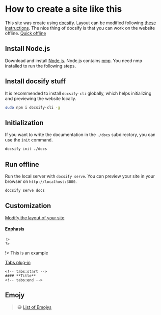 # How to create a site like this

This site was create using [docsify](https://docsify.js.org/#/). Layout can be modified following [these instructions](https://jhildenbiddle.github.io/docsify-themeable/#/customization).
The nice thing of docsify is that you can work on the website offline.
[Quick offline](http://localhost:3000/#/)

## Install Node.js
Download and install [Node.js](https://nodejs.org/en/). Node.js contains [nmp](https://www.npmjs.com/get-npm). You need nmp installed to run the following steps.

## Install docsify stuff
It is recommended to install `docsify-cli` globally, which helps initializing and previewing the website locally.

```bash
sudo npm i docsify-cli -g
```

## Initialization
If you want to write the documentation in the `./docs` subdirectory, you can use the `init` command.

```bash
docsify init ./docs
```

## Run offline

Run the local server with `docsify serve`. You can preview your site in your browser on `http://localhost:3000`.

```bash
docsify serve docs
```

## Customization
[Modify the layout of your site](https://jhildenbiddle.github.io/docsify-themeable/#/customization)


#### Enphasis
```
!>
?>
```
!> This is an example

[Tabs plug-in](https://jhildenbiddle.github.io/docsify-tabs/#/)

```
<!-- tabs:start -->
#### **Title**
<!-- tabs:end -->
```
## Emojy
> :smiley: [List of Emojys](https://gist.github.com/rxaviers/7360908)
